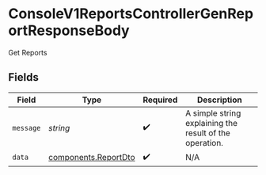 # ConsoleV1ReportsControllerGenReportResponseBody

Get Reports


## Fields

| Field                                                        | Type                                                         | Required                                                     | Description                                                  |
| ------------------------------------------------------------ | ------------------------------------------------------------ | ------------------------------------------------------------ | ------------------------------------------------------------ |
| `message`                                                    | *string*                                                     | :heavy_check_mark:                                           | A simple string explaining the result of the operation.      |
| `data`                                                       | [components.ReportDto](../../models/components/reportdto.md) | :heavy_check_mark:                                           | N/A                                                          |